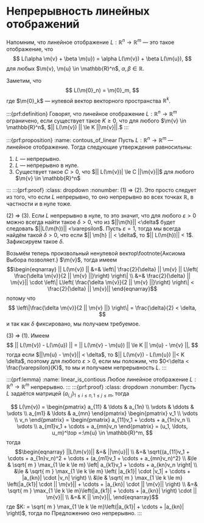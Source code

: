 # Непрерывность линейных отображений

Напомним, что линейное отображение $L: \mathbb{R}^n \to \mathbb{R}^m$ — это такое отображение, что
$$
L(\alpha \m{v} + \beta \m{u}) = \alpha L(\m{v}) + \beta L(\m{u}),
$$
для любых $\m{v}, \m{u} \in \mathbb{R}^n$, $\alpha,\beta \in \mathbb{R}$.

Заметим, что 
$$
L(\m{0}_n) = \m{0}_m,
$$
где $\m{0}_k$ — нулевой вектор векторного пространства $\mathbb{R}^k$.


:::{prf:definition}
Говорят, что линейное отображение $L: \mathbb{R}^n \to \mathbb{R}^m$ ограничено, если существует такое $K \ge 0$, что для любого $\m{v} \in \mathbb{R}^n$, $|| L(\m{v}) || \le K ||\m{v}||.$
:::

:::{prf:proposition}
:name: contous_of_linear
Пусть $L: \mathbb{R}^n \to \mathbb{R}^m$ — линейное отображение. Тогда следующие утверждения равносильны:

1. $L$ — непрерывно.
2. $L$ — непрерывно в нуле.
3. Существует такое $C > 0$, что $|| L(\m{v})| \le C ||\m{v}||$ для любого $\m{v} \in \mathbb{R}^n$

:::
:::{prf:proof}
:class: dropdown
:nonumber:
(1) $\Longrightarrow$ (2). Это просто следует из того, что если $L$ непрерывно, то оно непрерывно во всех точках $\mathbb{R}$, в частности и в нуле тоже.

(2) $\Longrightarrow$ (3). Если $L$ непрерывно в нуле, то это значит, что для любого $\varepsilon >0$ можно всегда найти такое $\delta>0$, что из $||\m{h}|| <\delta$ будет следовать $||L(\m{h})|| <\varepsilon$. Пусть $\varepsilon = 1$, тогда мы всегда найдём такой $\delta>0$, что если $|| \m{h} || < \delta$, то $|| L(\m{h})|| < 1$. Зафиксируем такое $\delta.$

Возьмём теперь произвольный ненулевой вектор\footnote{Аксиома Выбора позволяет.} $\m{v}$, тогда имеем
$$\begin{eqnarray}
|| L(\m{v}) || &=& \left\| \frac{2}{\delta} || \m{v} || L\left(  \frac{\delta \m{v}}{2 || \m{v} ||}\right) \right\| \\
&=&  \frac{2}{\delta} || \m{v}|| \cdot \left\| L\left(  \frac{\delta \m{v}}{2 || \m{v} ||}\right) \right\| < \frac{2}{\delta} || \m{v}||
\end{eqnarray}$$
потому что 
$$
\left\|\frac{\delta \m{v}}{2 || \m{v} ||} \right\| = \frac{\delta}{2} < \delta,
$$
и так как $\delta$ фиксировано, мы получаем требуемое.

(3) $\Longrightarrow$ (1). Имеем
$$
|| L(\m{v}) - L(\m{u}) || = || L(\m{v} - \m{u}) || \le K || \m{u} - \m{v} ||,
$$
тогда если $||\m{u} - \m{v}|| < \delta$, то $|| L(\m{v}) - L(\m{u}) ||< K \delta$,
поэтому для любого $\varepsilon >0$, если мы положим, что $0<\delta < \frac{\varepsilon}{K}$, то мы и получаем непрерывность $L$.
:::




:::{prf:lemma}
:name: linear_is_contious
Любое линейное отображение $L: \mathbb{R}^n \to \mathbb{R}^m$ непрерывно. 
:::
:::{prf:proof}
:class: dropdown
:nonumber:
Пусть $L$ задаётся матрицей $(a_{i,j})_{1\le i \le n, 1 \le j \le m}$, тогда

$$
L(\m{v}) = \begin{pmatrix}
a_{11} & \ldots & a_{1n} \\
\vdots & \ddots & \vdots \\
a_{m1} & \ldots & a_{mn}
\end{pmatrix}   \begin{pmatrix}
v_1 \\ \vdots \\ v_n
\end{pmatrix} = \begin{pmatrix}
a_{11}v_1 + \cdots + a_{1n}v_n \\
\vdots \\
a_{m1}v_1 + \cdots + a_{mn}v_n 
\end{pmatrix} = (u_1, \ldots, u_m)^\top =:\m{u} \in \mathbb{R}^m,
$$ 
тогда
$$\begin{eqnarray}
||L(\m{v})|| &=& ||\m{u}|| \\
&=& \sqrt{(a_{11}v_1 + \cdots + a_{1n}v_n)^2 + \cdots + (a_{m1}v_1 + \cdots + a_{mn}v_n)^2} \\
&\le & \sqrt{ m } \max_{1 \le k \le m} \left| a_{k1}v_1 + \cdots + a_{kn}v_n  \right| \\
&\le & \sqrt{ m } \max_{1 \le k \le m} \left( |a_{k1}| \cdot |v_1| + \cdots + |a_{kn}| \cdot |v_n| \right) \\
&\le & \sqrt{ m } \max_{1 \le k \le m} \left(|a_{k1}| \cdot || \m{v}|| + \cdots + |a_{kn}| \cdot || \m{v}||  \right) \\
&=& \sqrt{ m } \max_{1 \le k \le m}\left(|a_{k1}|  + \cdots + |a_{kn}|   \right) \cdot || \m{v}|| \\
&=& K || \m{v}||,
\end{eqnarray}$$
где $K: = \sqrt{ m } \max_{1 \le k \le m}\left(|a_{k1}|  + \cdots + |a_{kn}|   \right)$, тогда по Предложению [](#contous_of_linear) оно непрерывно. 
:::